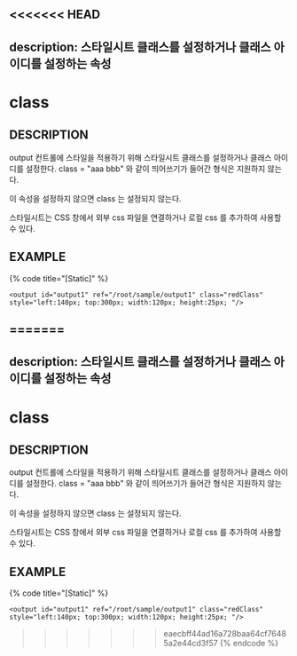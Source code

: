 <<<<<<< HEAD
---
description: 스타일시트 클래스를 설정하거나 클래스 아이디를 설정하는 속성     
---

#   class                       

## DESCRIPTION
output 컨트롤에 스타일을 적용하기 위해 스타일시트 클래스를 설정하거나 클래스 아이디를 설정한다.
class = "aaa bbb" 와 같이 띄어쓰기가 들어간 형식은 지원하지 않는다.

이 속성을 설정하지 않으면 class 는 설정되지 않는다.

스타일시트는 CSS 창에서 외부 css 파일을 연결하거나 로컬 css 를 추가하여 사용할 수 있다.

## EXAMPLE

{% code title="\[Static\]" %}
```markup
<output id="output1" ref="/root/sample/output1" class="redClass" style="left:140px; top:300px; width:120px; height:25px; "/> 
```
=======
---
description: 스타일시트 클래스를 설정하거나 클래스 아이디를 설정하는 속성     
---

#   class                       

## DESCRIPTION
output 컨트롤에 스타일을 적용하기 위해 스타일시트 클래스를 설정하거나 클래스 아이디를 설정한다.
class = "aaa bbb" 와 같이 띄어쓰기가 들어간 형식은 지원하지 않는다.

이 속성을 설정하지 않으면 class 는 설정되지 않는다.

스타일시트는 CSS 창에서 외부 css 파일을 연결하거나 로컬 css 를 추가하여 사용할 수 있다.

## EXAMPLE

{% code title="\[Static\]" %}
```markup
<output id="output1" ref="/root/sample/output1" class="redClass" style="left:140px; top:300px; width:120px; height:25px; "/> 
```
>>>>>>> eaecbff44ad16a728baa64cf76485a2e44cd3f57
{% endcode %}